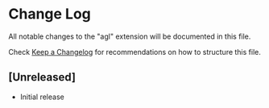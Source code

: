 # Change Log

All notable changes to the "agl" extension will be documented in this file.

Check [Keep a Changelog](http://keepachangelog.com/) for recommendations on how to structure this file.

## [Unreleased]

- Initial release